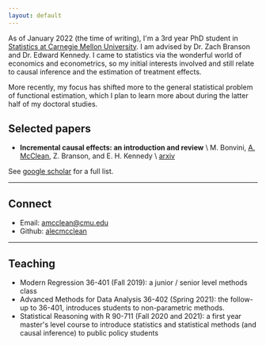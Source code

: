 ```yaml
---
layout: default
---
```


As of January 2022 (the time of writing), I'm a 3rd year PhD student in [Statistics at Carnegie Mellon University](http://stat.cmu.edu/).  I am advised by Dr. Zach Branson and Dr. Edward Kennedy.  I came to statistics via the wonderful world of economics and econometrics, so my initial interests involved and still relate to causal inference and the estimation of treatment effects.  

More recently, my focus has shifted more to the general statistical problem of functional estimation, which I plan to learn more about during the latter half of my doctoral studies.  

## Selected papers

- **Incremental causal effects: an introduction and review** \\
	M. Bonvini, [A. McClean](alecmcclean.com), Z. Branson, and E. H. Kennedy \\
    [arxiv](https://arxiv.org/abs/2110.10532.pdf)

See [google scholar](https://scholar.google.com/citations?user=OhdLY5oAAAAJ&hl=en&oi=ao) for a full list.

--- 

## Connect 

* Email: [amcclean@cmu.edu](mailto:amcclean@cmu.edu)
* Github: [alecmcclean](https://github.com/alecmcclean)

---

## Teaching

* Modern Regression 36-401 (Fall 2019): a junior / senior level methods class
* Advanced Methods for Data Analysis 36-402 (Spring 2021): the follow-up to 36-401, introduces students to non-parametric methods.
* Statistical Reasoning with R 90-711 (Fall 2020 and 2021): a first year master's level course to introduce statistics and statistical methods (and causal inference) to public policy students
 
